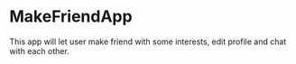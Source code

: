 # MakeFriendApp
This app will let user make friend with some interests, edit profile and chat with each other.
